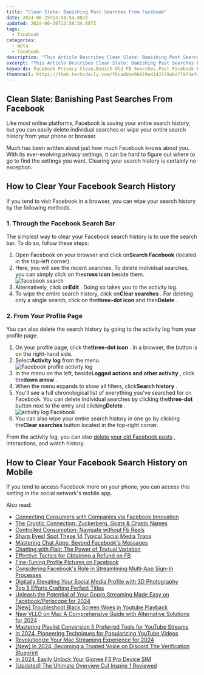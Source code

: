 ```yaml
---
title: "Clean Slate: Banishing Past Searches From Facebook"
date: 2024-06-25T13:58:54.087Z
updated: 2024-06-26T13:58:54.087Z
tags:
  - facebook
categories:
  - meta
  - facebook
description: "This Article Describes Clean Slate: Banishing Past Searches From Facebook"
excerpt: "This Article Describes Clean Slate: Banishing Past Searches From Facebook"
keywords: Facebook Privacy Clean,Banish Old FB Searches,Past Facebook Erase,Facebook History Clear,Forget Past Facebook,No More Fb History,Erase FB Search Trails
thumbnail: https://thmb.techidaily.com/f6caddae96019a4142339a6d719f3ef49075dd557e8c99c8c7fa75aee528315d.jpg
---
```


## Clean Slate: Banishing Past Searches From Facebook

 Like most online platforms, Facebook is saving your entire search history, but you can easily delete individual searches or wipe your entire search history from your phone or browser.

 Much has been written about just how much Facebook knows about you. With its ever-evolving privacy settings, it can be hard to figure out where to go to find the settings you want. Clearing your search history is certainly no exception.

## How to Clear Your Facebook Search History

 If you tend to visit Facebook in a browser, you can wipe your search history by the following methods.

### 1\. Through the Facebook Search Bar

 The simplest way to clear your Facebook search history is to use the search bar. To do so, follow these steps:

1. Open Facebook on your browser and click on**Search Facebook** (located in the top-left corner).
2. Here, you will see the recent searches. To delete individual searches, you can simply click on the**cross icon** beside them.  
![facebook search](https://static1.makeuseofimages.com/wordpress/wp-content/uploads/2022/10/facebook-search-1.jpg)
3. Alternatively, click on**Edit** . Doing so takes you to the activity log.
4. To wipe the entire search history, click on**Clear searches** . For deleting only a single search, click on the**three-dot icon** and then**Delete** .

### 2\. From Your Profile Page

 You can also delete the search history by going to the activity log from your profile page.

1. On your profile page, click the**three-dot icon** . In a browser, the button is on the right-hand side.
2. Select**Activity log** from the menu.  
![Facebook profile activity log](https://static1.makeuseofimages.com/wordpress/wp-content/uploads/2022/10/facebook-profile-activity-log.jpg)
3. In the menu on the left, beside**Logged actions and other activity** , click the**down arrow** .
4. When the menu expands to show all filters, click**Search history** .
5. You'll see a full chronological list of everything you've searched for on Facebook. You can delete individual searches by clicking the**three-dot** button next to the entry and clicking**Delete** .  
![activity log Facebook](https://static1.makeuseofimages.com/wordpress/wp-content/uploads/2022/10/activity-log-facebook.jpg)
6. You can also wipe your entire search history in one go by clicking the**Clear searches** button located in the top-right corner.

 From the activity log, you can also [delete your old Facebook posts](https://www.makeuseof.com/how-to-delete-facebook-posts/) , interactions, and watch history.

## How to Clear Your Facebook Search History on Mobile

 If you tend to access Facebook more on your phone, you can access this setting in the social network's mobile app.


<ins class="adsbygoogle"
     style="display:block"
     data-ad-format="autorelaxed"
     data-ad-client="ca-pub-7571918770474297"
     data-ad-slot="1223367746"></ins>



<ins class="adsbygoogle"
     style="display:block"
     data-ad-client="ca-pub-7571918770474297"
     data-ad-slot="8358498916"
     data-ad-format="auto"
     data-full-width-responsive="true"></ins>

<span class="atpl-alsoreadstyle">Also read:</span>
<div><ul>
<li><a href="https://facebook.techidaily.com/connecting-consumers-with-companies-via-facebook-innovation/"><u>Connecting Consumers with Companies via Facebook Innovation</u></a></li>
<li><a href="https://facebook.techidaily.com/1719153446795-the-cryptic-connection-zuckerberg-goats-and-crypto-names/"><u>The Cryptic Connection: Zuckerberg, Goats & Crypto Names</u></a></li>
<li><a href="https://facebook.techidaily.com/controlled-consumption-navigate-without-fb-reels/"><u>Controlled Consumption: Navigate without Fb Reels</u></a></li>
<li><a href="https://facebook.techidaily.com/sharp-eyes-spot-these-14-typical-social-media-traps/"><u>Sharp Eyes! Spot These 14 Typical Social Media Traps</u></a></li>
<li><a href="https://facebook.techidaily.com/mastering-chat-apps-beyond-facebooks-messages/"><u>Mastering Chat Apps: Beyond Facebook's Messages</u></a></li>
<li><a href="https://facebook.techidaily.com/chatting-with-flair-the-power-of-textual-variation/"><u>Chatting with Flair: The Power of Textual Variation</u></a></li>
<li><a href="https://facebook.techidaily.com/effective-tactics-for-obtaining-a-refund-on-fb/"><u>Effective Tactics for Obtaining a Refund on FB</u></a></li>
<li><a href="https://facebook.techidaily.com/fine-tuning-profile-pictures-on-facebook/"><u>Fine-Tuning Profile Pictures on Facebook</u></a></li>
<li><a href="https://facebook.techidaily.com/considering-facebooks-role-in-streamlining-multi-app-sign-in-processes/"><u>Considering Facebook's Role in Streamlining Multi-App Sign-In Processes</u></a></li>
<li><a href="https://facebook.techidaily.com/digitally-elevating-your-social-media-profile-with-3d-photography/"><u>Digitally Elevating Your Social Media Profile with 3D Photography</u></a></li>
<li><a href="https://vp-tips.techidaily.com/top-5-efforts-crafting-perfect-titles/"><u>Top 5 Efforts  Crafting Perfect Titles</u></a></li>
<li><a href="https://facebook-video-files.techidaily.com/unleash-the-potential-of-your-gopro-streaming-made-easy-on-facebookperiscope-for-2024/"><u>Unleash the Potential of Your Gopro  Streaming Made Easy on Facebook/Periscope for 2024</u></a></li>
<li><a href="https://facebook-video-share.techidaily.com/new-troubleshoot-black-screen-woes-in-youtube-playback/"><u>[New] Troubleshoot Black Screen Woes in Youtube Playback</u></a></li>
<li><a href="https://video-content-creator.techidaily.com/new-vllo-on-mac-a-comprehensive-guide-with-alternative-solutions-for-2024/"><u>New VLLO on Mac A Comprehensive Guide with Alternative Solutions for 2024</u></a></li>
<li><a href="https://youtube-videos.techidaily.com/mastering-playlist-conversion-5-preferred-tools-for-youtube-streams/"><u>Mastering Playlist Conversion  5 Preferred Tools for YouTube Streams</u></a></li>
<li><a href="https://youtube-stream.techidaily.com/in-2024-pioneering-techniques-for-popularizing-youtube-videos/"><u>In 2024, Pioneering Techniques for Popularizing YouTube Videos</u></a></li>
<li><a href="https://extra-guidance.techidaily.com/revolutionize-your-mac-streaming-experience-for-2024/"><u>Revolutionize Your Mac Streaming Experience for 2024</u></a></li>
<li><a href="https://discord-videos.techidaily.com/new-in-2024-becoming-a-trusted-voice-on-discord-the-verification-blueprint/"><u>[New] In 2024, Becoming a Trusted Voice on Discord  The Verification Blueprint</u></a></li>
<li><a href="https://sim-unlock.techidaily.com/in-2024-easily-unlock-your-gionee-f3-pro-device-sim-by-drfone-android/"><u>In 2024, Easily Unlock Your Gionee F3 Pro Device SIM</u></a></li>
<li><a href="https://some-guidance.techidaily.com/updated-the-ultimate-overview-dji-inspire-1-reviewed/"><u>[Updated] The Ultimate Overview  DJI Inspire 1 Reviewed</u></a></li>
</ul></div>
